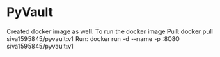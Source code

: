 # PyVault

Created docker image as well. 
To run the docker image
Pull: docker pull siva1595845/pyvault:v1
Run: docker run -d --name <name-as-you-wish> -p <port-as-you-wish>:8080 siva1595845/pyvault:v1

